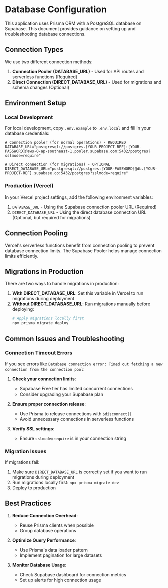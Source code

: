 # Database Configuration

This application uses Prisma ORM with a PostgreSQL database on Supabase. This document provides guidance on setting up and troubleshooting database connections.

## Connection Types

We use two different connection methods:

1. **Connection Pooler (DATABASE_URL)** - Used for API routes and serverless functions (Required)
2. **Direct Connection (DIRECT_DATABASE_URL)** - Used for migrations and schema changes (Optional)

## Environment Setup

### Local Development

For local development, copy `.env.example` to `.env.local` and fill in your database credentials:

```env
# Connection pooler (for normal operations) - REQUIRED
DATABASE_URL="postgresql://postgres.[YOUR-PROJECT-REF]:[YOUR-PASSWORD]@aws-0-ap-southeast-1.pooler.supabase.com:5432/postgres?sslmode=require"

# Direct connection (for migrations) - OPTIONAL
DIRECT_DATABASE_URL="postgresql://postgres:[YOUR-PASSWORD]@db.[YOUR-PROJECT-REF].supabase.co:5432/postgres?sslmode=require"
```

### Production (Vercel)

In your Vercel project settings, add the following environment variables:

1. `DATABASE_URL` - Using the Supabase connection pooler URL (Required)
2. `DIRECT_DATABASE_URL` - Using the direct database connection URL (Optional, but required for migrations)

## Connection Pooling

Vercel's serverless functions benefit from connection pooling to prevent database connection limits. The Supabase Pooler helps manage connection limits efficiently.

## Migrations in Production

There are two ways to handle migrations in production:

1. **With DIRECT_DATABASE_URL**: Set this variable in Vercel to run migrations during deployment
2. **Without DIRECT_DATABASE_URL**: Run migrations manually before deploying:
   ```bash
   # Apply migrations locally first
   npx prisma migrate deploy
   ```

## Common Issues and Troubleshooting

### Connection Timeout Errors

If you see errors like `Database connection error: Timed out fetching a new connection from the connection pool`:

1. **Check your connection limits**:

   - Supabase Free tier has limited concurrent connections
   - Consider upgrading your Supabase plan

2. **Ensure proper connection release**:

   - Use Prisma to release connections with `$disconnect()`
   - Avoid unnecessary connections in serverless functions

3. **Verify SSL settings**:
   - Ensure `sslmode=require` is in your connection string

### Migration Issues

If migrations fail:

1. Make sure `DIRECT_DATABASE_URL` is correctly set if you want to run migrations during deployment
2. Run migrations locally first: `npx prisma migrate dev`
3. Deploy to production

## Best Practices

1. **Reduce Connection Overhead**:

   - Reuse Prisma clients when possible
   - Group database operations

2. **Optimize Query Performance**:

   - Use Prisma's data loader pattern
   - Implement pagination for large datasets

3. **Monitor Database Usage**:
   - Check Supabase dashboard for connection metrics
   - Set up alerts for high connection usage
